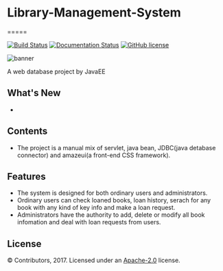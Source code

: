 # Library-Management-System

=====

[![Build Status](https://travis-ci.org/dmlc/mxnet.svg?branch=master)](https://github.com/FengZiYjun/Library-Management-System/)
[![Documentation Status](https://readthedocs.org/projects/mxnet/badge/?version=latest)](https://github.com/FengZiYjun/Library-Management-System/)
[![GitHub license](http://dmlc.github.io/img/apache2.svg)](./LICENSE)

![banner](https://raw.githubusercontent.com/dmlc/web-data/master/mxnet/image/banner.png)


A web database project by JavaEE


What's New
----------
* 

Contents
--------
* The project is a manual mix of servlet, java bean, JDBC(java detabase connector) and amazeui(a front-end CSS framework). 


Features
--------
* The system is designed for both ordinary users and administrators. 
* Ordinary users can check loaned books, loan history, serach for any book with any kind of key info and make a loan request. 
* Administrators have the authority to add, delete or modify all book infomation and deal with loan requests from users. 


License
-------
© Contributors, 2017. Licensed under an [Apache-2.0](https://github.com/FengZiYjun/Library-Management-System/) license.
